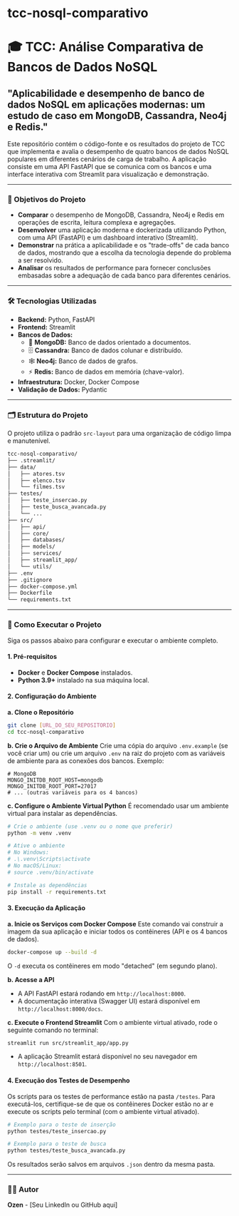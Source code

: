 # tcc-nosql-comparativo
# 🎓 TCC: Análise Comparativa de Bancos de Dados NoSQL

## "Aplicabilidade e desempenho de banco de dados NoSQL em aplicações modernas: um estudo de caso em MongoDB, Cassandra, Neo4j e Redis."

Este repositório contém o código-fonte e os resultados do projeto de TCC que implementa e avalia o desempenho de quatro bancos de dados NoSQL populares em diferentes cenários de carga de trabalho. A aplicação consiste em uma API FastAPI que se comunica com os bancos e uma interface interativa com Streamlit para visualização e demonstração.

---

### 🎯 Objetivos do Projeto

* **Comparar** o desempenho de MongoDB, Cassandra, Neo4j e Redis em operações de escrita, leitura complexa e agregações.
* **Desenvolver** uma aplicação moderna e dockerizada utilizando Python, com uma API (FastAPI) e um dashboard interativo (Streamlit).
* **Demonstrar** na prática a aplicabilidade e os "trade-offs" de cada banco de dados, mostrando que a escolha da tecnologia depende do problema a ser resolvido.
* **Analisar** os resultados de performance para fornecer conclusões embasadas sobre a adequação de cada banco para diferentes cenários.

---

### 🛠️ Tecnologias Utilizadas

* **Backend:** Python, FastAPI
* **Frontend:** Streamlit
* **Bancos de Dados:**
    * 🍃 **MongoDB:** Banco de dados orientado a documentos.
    * 🗄️ **Cassandra:** Banco de dados colunar e distribuído.
    * 🕸️ **Neo4j:** Banco de dados de grafos.
    * ⚡ **Redis:** Banco de dados em memória (chave-valor).
* **Infraestrutura:** Docker, Docker Compose
* **Validação de Dados:** Pydantic

---

### 🗂️ Estrutura do Projeto

O projeto utiliza o padrão `src-layout` para uma organização de código limpa e manutenível.

```bash
tcc-nosql-comparativo/
├── .streamlit/
├── data/
│   ├── atores.tsv
│   ├── elenco.tsv
│   └── filmes.tsv
├── testes/
│   ├── teste_insercao.py
│   ├── teste_busca_avancada.py
│   └── ...
├── src/
│   ├── api/
│   ├── core/
│   ├── databases/
│   ├── models/
│   ├── services/
│   ├── streamlit_app/
│   └── utils/
├── .env
├── .gitignore
├── docker-compose.yml
├── Dockerfile
└── requirements.txt
```

---

### 🚀 Como Executar o Projeto

Siga os passos abaixo para configurar e executar o ambiente completo.

#### 1. Pré-requisitos

* **Docker** e **Docker Compose** instalados.
* **Python 3.9+** instalado na sua máquina local.

#### 2. Configuração do Ambiente

**a. Clone o Repositório**
```bash
git clone [URL_DO_SEU_REPOSITORIO]
cd tcc-nosql-comparativo
```

**b. Crie o Arquivo de Ambiente**
Crie uma cópia do arquivo `.env.example` (se você criar um) ou crie um arquivo `.env` na raiz do projeto com as variáveis de ambiente para as conexões dos bancos. Exemplo:
```env
# MongoDB
MONGO_INITDB_ROOT_HOST=mongodb
MONGO_INITDB_ROOT_PORT=27017
# ... (outras variáveis para os 4 bancos)
```

**c. Configure o Ambiente Virtual Python**
É recomendado usar um ambiente virtual para instalar as dependências.
```bash
# Crie o ambiente (use .venv ou o nome que preferir)
python -m venv .venv

# Ative o ambiente
# No Windows:
# .\.venv\Scripts\activate
# No macOS/Linux:
# source .venv/bin/activate

# Instale as dependências
pip install -r requirements.txt
```

#### 3. Execução da Aplicação

**a. Inicie os Serviços com Docker Compose**
Este comando vai construir a imagem da sua aplicação e iniciar todos os contêineres (API e os 4 bancos de dados).
```bash
docker-compose up --build -d
```
O `-d` executa os contêineres em modo "detached" (em segundo plano).

**b. Acesse a API**
* A API FastAPI estará rodando em `http://localhost:8000`.
* A documentação interativa (Swagger UI) estará disponível em `http://localhost:8000/docs`.

**c. Execute o Frontend Streamlit**
Com o ambiente virtual ativado, rode o seguinte comando no terminal:
```bash
streamlit run src/streamlit_app/app.py
```
* A aplicação Streamlit estará disponível no seu navegador em `http://localhost:8501`.

#### 4. Execução dos Testes de Desempenho

Os scripts para os testes de performance estão na pasta `/testes`. Para executá-los, certifique-se de que os contêineres Docker estão no ar e execute os scripts pelo terminal (com o ambiente virtual ativado).

```bash
# Exemplo para o teste de inserção
python testes/teste_insercao.py

# Exemplo para o teste de busca
python testes/teste_busca_avancada.py
```
Os resultados serão salvos em arquivos `.json` dentro da mesma pasta.

---

### 👨‍💻 Autor

**Ozen** - [Seu LinkedIn ou GitHub aqui]
